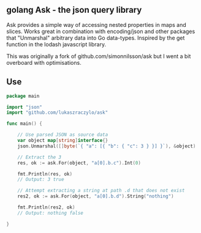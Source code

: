 ## golang Ask - the json query library

Ask provides a simple way of accessing nested properties in maps and slices. Works great in combination with encoding/json and other packages that "Unmarshal" arbitrary data into Go data-types. Inspired by the get function in the lodash javascript library.

This was originally a fork of github.com/simonnilsson/ask but I went a bit overboard with optimisations.

## Use

```go
package main

import "json"
import "github.com/lukaszraczylo/ask"

func main() {

	// Use parsed JSON as source data
	var object map[string]interface{}
	json.Unmarshal([]byte(`{ "a": [{ "b": { "c": 3 } }] }`), &object)

	// Extract the 3
	res, ok := ask.For(object, "a[0].b.c").Int(0)

	fmt.Println(res, ok)
	// Output: 3 true

	// Attempt extracting a string at path .d that does not exist
	res2, ok := ask.For(object, "a[0].b.d").String("nothing")

	fmt.Println(res2, ok)
	// Output: nothing false

}
```